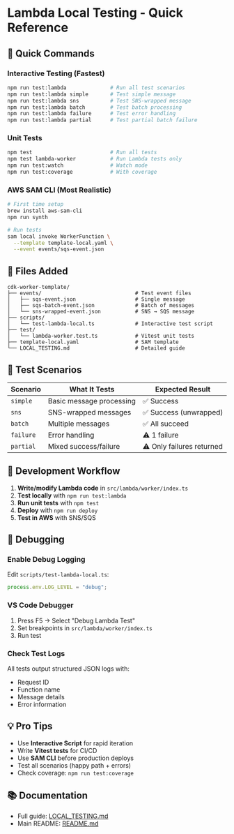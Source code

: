 # Lambda Local Testing - Quick Reference

## 🚀 Quick Commands

### Interactive Testing (Fastest)

```bash
npm run test:lambda              # Run all test scenarios
npm run test:lambda simple       # Test simple message
npm run test:lambda sns          # Test SNS-wrapped message
npm run test:lambda batch        # Test batch processing
npm run test:lambda failure      # Test error handling
npm run test:lambda partial      # Test partial batch failure
```

### Unit Tests

```bash
npm test                         # Run all tests
npm test lambda-worker           # Run Lambda tests only
npm run test:watch               # Watch mode
npm run test:coverage            # With coverage
```

### AWS SAM CLI (Most Realistic)

```bash
# First time setup
brew install aws-sam-cli
npm run synth

# Run tests
sam local invoke WorkerFunction \
  --template template-local.yaml \
  --event events/sqs-event.json
```

## 📁 Files Added

```
cdk-worker-template/
├── events/                              # Test event files
│   ├── sqs-event.json                   # Single message
│   ├── sqs-batch-event.json             # Batch of messages
│   └── sns-wrapped-event.json           # SNS → SQS message
├── scripts/
│   └── test-lambda-local.ts             # Interactive test script
├── test/
│   └── lambda-worker.test.ts            # Vitest unit tests
├── template-local.yaml                  # SAM template
└── LOCAL_TESTING.md                     # Detailed guide
```

## 🎯 Test Scenarios

| Scenario  | What It Tests            | Expected Result           |
| --------- | ------------------------ | ------------------------- |
| `simple`  | Basic message processing | ✅ Success                |
| `sns`     | SNS-wrapped messages     | ✅ Success (unwrapped)    |
| `batch`   | Multiple messages        | ✅ All succeed            |
| `failure` | Error handling           | ⚠️ 1 failure              |
| `partial` | Mixed success/failure    | ⚠️ Only failures returned |

## 🔧 Development Workflow

1. **Write/modify Lambda code** in `src/lambda/worker/index.ts`
2. **Test locally** with `npm run test:lambda`
3. **Run unit tests** with `npm test`
4. **Deploy** with `npm run deploy`
5. **Test in AWS** with SNS/SQS

## 🐛 Debugging

### Enable Debug Logging

Edit `scripts/test-lambda-local.ts`:

```typescript
process.env.LOG_LEVEL = "debug";
```

### VS Code Debugger

1. Press F5 → Select "Debug Lambda Test"
2. Set breakpoints in `src/lambda/worker/index.ts`
3. Run test

### Check Test Logs

All tests output structured JSON logs with:

- Request ID
- Function name
- Message details
- Error information

## 💡 Pro Tips

- Use **Interactive Script** for rapid iteration
- Write **Vitest tests** for CI/CD
- Use **SAM CLI** before production deploys
- Test all scenarios (happy path + errors)
- Check coverage: `npm run test:coverage`

## 📚 Documentation

- Full guide: [LOCAL_TESTING.md](../LOCAL_TESTING.md)
- Main README: [README.md](../README.md)
